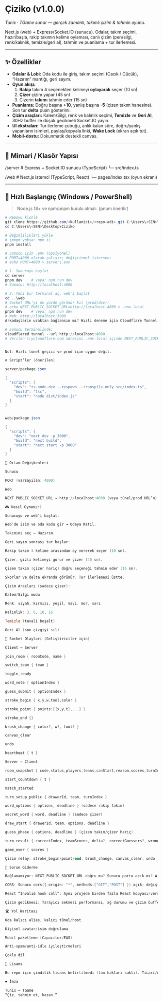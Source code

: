 # Çiziko (v1.0.0)
*Tunix · TGame sunar — gerçek zamanlı, takımlı çizim & tahmin oyunu.*

Next.js (web) + Express/Socket.IO (sunucu). Odalar, takım seçimi, hazır/başla, rakip takımın kelime oylaması, canlı çizim (pen/silgi, renk/kalınlık, temizle/geri al), tahmin ve puanlama + tur ilerlemesi.

---

## ✨ Özellikler
- **Odalar & Lobi:** Oda kodu ile giriş, takım seçimi (Cacık / Cücük), “Hazırım” mantığı, geri sayım.
- **Oyun akışı:**  
  1) **Rakip** takım 4 seçenekten kelimeyi **oylayarak** seçer (10 sn)  
  2) **Çizer** çizim yapar (45 sn)  
  3) Çizerin **takımı** tahmin eder (15 sn)
- **Puanlama:** Doğru başına **+10**, yanlış başına **-5** (çizen takım hanesine). Son tur **delta** puan gösterimi.
- **Çizim araçları:** Kalem/Silgi, renk ve kalınlık seçimi, **Temizle** ve **Geri Al**, 30Hz buffer ile düşük gecikmeli Socket.IO yayın.
- **UI ekstraları:** Tur ilerleme çubuğu, anlık kalan süre, doğru/yanlış yapanların isimleri, paylaş/kopyala linki, **Wake Lock** (ekran açık tut).
- **Mobil-dostu:** Dokunmatik destekli canvas.

---

## 🧱 Mimari / Klasör Yapısı
/server # Express + Socket.IO sunucu (TypeScript)
└─ src/index.ts

/web # Next.js istemci (TypeScript, React)
└─ pages/index.tsx (oyun ekranı)

---

## 🚀 Hızlı Başlangıç (Windows / PowerShell)
> Node.js 18+ ve npm/pnpm kurulu olmalı. (pnpm önerilir)

```powershell
# Repoyu klonla
git clone https://github.com/<kullanici>/<repo-adi>.git C:\Users\<SEN>\Desktop\Ciziko
cd C:\Users\<SEN>\Desktop\Ciziko

# Bağımlılıkları yükle
# (pnpm yoksa: npm i)
pnpm install

# Sunucu için .env (opsiyonel)
# PORT=4000 olarak çalışır; değiştirmek istersen:
# echo PORT=4000 > server\.env

# 1. Sunucuyu başlat
cd server
pnpm dev    # veya: npm run dev
# Sunucu: http://localhost:4000

# 2. Yeni bir terminal aç, web'i başlat
cd ..\web
# Socket URL'yi ön yüzde görünür kıl (prod/dev):
# echo NEXT_PUBLIC_SOCKET_URL=http://localhost:4000 > .env.local
pnpm dev    # veya: npm run dev
# Web: http://localhost:3000
Arkadaşların uzaktan bağlansın mı? Hızlı deneme için Cloudflare Tunnel:

# Sunucu terminalinde:
cloudflared tunnel --url http://localhost:4000
# Verilen trycloudflare.com adresini .env.local içinde NEXT_PUBLIC_SOCKET_URL olarak kullan.


Not: Hızlı tünel geçici ve prod için uygun değil.

⚙️ Script’ler (önerilen)

server/package.json

{
  "scripts": {
    "dev": "ts-node-dev --respawn --transpile-only src/index.ts",
    "build": "tsc",
    "start": "node dist/index.js"
  }
}


web/package.json

{
  "scripts": {
    "dev": "next dev -p 3000",
    "build": "next build",
    "start": "next start -p 3000"
  }
}

🔌 Ortam Değişkenleri

Sunucu

PORT (varsayılan: 4000)

Web

NEXT_PUBLIC_SOCKET_URL → http://localhost:4000 (veya tünel/prod URL’n)

🎮 Nasıl Oynanır?

Sunucuyu ve web’i başlat.

Web’de isim ve oda kodu gir → Odaya Katıl.

Takımını seç → Hazırım.

Geri sayım sonrası tur başlar:

Rakip takım 4 kelime arasından oy vererek seçer (10 sn).

Çizer, gizli kelimeyi görür ve çizer (45 sn).

Çizen takım (çizer hariç) doğru seçeneği tahmin eder (15 sn).

Skorlar ve delta ekranda görünür. Tur ilerlemesi üstte.

Çizim Araçları (sadece çizer):

Kalem/Silgi modu

Renk: siyah, kırmızı, yeşil, mavi, mor, sarı

Kalınlık: 3, 6, 10, 16

Temizle (tuvali boşalt)

Geri Al (son çizgiyi sil)

🧠 Socket Olayları (Geliştiriciler için)

Client → Server

join_room { roomCode, name }

switch_team { team }

toggle_ready

word_vote { optionIndex }

guess_submit { optionIndex }

stroke_begin { x,y,w,tool,color }

stroke_point { points:[{x,y,t},...] }

stroke_end {}

brush_change { color?, w?, tool? }

canvas_clear

undo

heartbeat { t }

Server → Client

room_snapshot { code,status,players,teams,canStart,reason,scores,turnIndex,totalTurns }

start_countdown { t }

match_started

turn_setup_public { drawerId, team, turnIndex }

word_options { options, deadline } (sadece rakip takım)

secret_word { word, deadline } (sadece çizer)

draw_start { drawerId, team, options, deadline }

guess_phase { options, deadline } (çizen takım/çizer hariç)

turn_result { correctIndex, teamScores, delta?, correctGuessers?, wrongGuessers? }

game_over { scores }

Çizim relay: stroke_begin/point/end, brush_change, canvas_clear, undo

🧩 Sorun Giderme

Bağlanamıyor: NEXT_PUBLIC_SOCKET_URL doğru mu? Sunucu portu açık mı? Windows güvenlik duvarı izin verdi mi?

CORS: Sunucu cors({ origin: "*", methods:["GET","POST"] }) açık; değiştiyse istemci URL’sini ekle.

React “Invalid hook call”: Aynı projede birden fazla React kopyası/versiyon çakışması olabilir. node_modules temizleyip tek paket yöneticisi ile yükle.

Çizim gecikmesi: Tarayıcı sekmesi performansı, ağ durumu ve çizim buffer (30Hz) etkiler. (Ağ tünelleri de ek gecikme getirebilir.)

🛣️ Yol Haritası

Oda kalıcı alias, kalıcı tünel/host

Kişisel avatar/isim doğrulama

Mobil paketleme (Capacitor/EAS)

Anti-spam/anti-idle iyileştirmeleri

Çoklu dil

📜 Lisans

Bu repo için şimdilik lisans belirtilmedi (tüm hakları saklı). Ticari/üretim kullanımı için lütfen bizimle iletişime geçin.

❤️ İmza

Tunix – TGame
“Çiz, tahmin et, kazan.”
